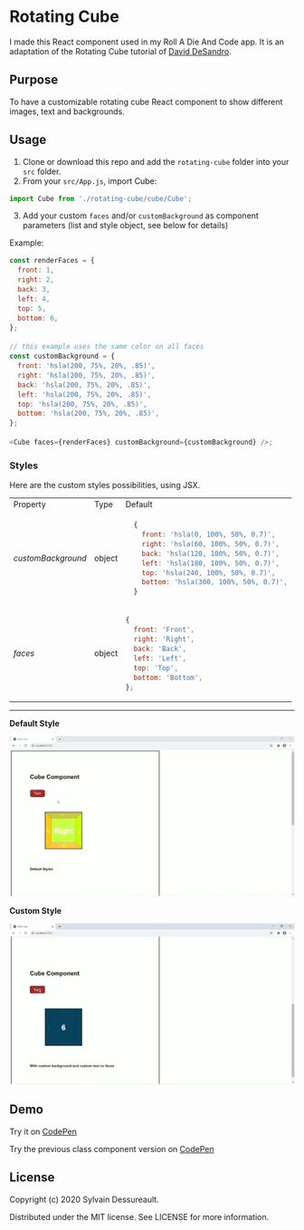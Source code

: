 # Rotating Cube

I made this React component used in my Roll A Die And Code app. It is an adaptation of the Rotating Cube tutorial of [David DeSandro](https://3dtransforms.desandro.com/cube).

## Purpose

To have a customizable rotating cube React component to show different images, text and backgrounds.

## Usage

1. Clone or download this repo and add the `rotating-cube` folder into your `src` folder.
2. From your `src/App.js`, import Cube:

```javascript
import Cube from './rotating-cube/cube/Cube';
```

3. Add your custom `faces` and/or `customBackground` as component parameters (list and style object, see below for details)

Example:

```javascript
const renderFaces = {
  front: 1,
  right: 2,
  back: 3,
  left: 4,
  top: 5,
  bottom: 6,
};

// this example uses the same color on all faces
const customBackground = {
  front: 'hsla(200, 75%, 20%, .85)',
  right: 'hsla(200, 75%, 20%, .85)',
  back: 'hsla(200, 75%, 20%, .85)',
  left: 'hsla(200, 75%, 20%, .85)',
  top: 'hsla(200, 75%, 20%, .85)',
  bottom: 'hsla(200, 75%, 20%, .85)',
};

<Cube faces={renderFaces} customBackground={customBackground} />;
```

### Styles

Here are the custom styles possibilities, using JSX.

<table>
<tr>
<td> Property </td> <td> Type </td> <td> Default </td>
</tr>
<tr>
<td> <em>customBackground</em> </td>
<td> object </td>
<td>

```javascript
  {
    front: 'hsla(0, 100%, 50%, 0.7)',
    right: 'hsla(60, 100%, 50%, 0.7)',
    back: 'hsla(120, 100%, 50%, 0.7)',
    left: 'hsla(180, 100%, 50%, 0.7)',
    top: 'hsla(240, 100%, 50%, 0.7)',
    bottom: 'hsla(300, 100%, 50%, 0.7)',
  }
```

</td>
</tr>
<tr>
<td> <em>faces</em> </td>
<td> object </td>
<td>

```javascript
{
  front: 'Front',
  right: 'Right',
  back: 'Back',
  left: 'Left',
  top: 'Top',
  bottom: 'Bottom',
};
```

</td>
</tr>

</table>

---

**Default Style**

![](https://github.com/syldess/images-for-react-components-showcase/blob/main/rotating-cube/defaultStyles.gif)

**Custom Style**

![](https://github.com/syldess/images-for-react-components-showcase/blob/main/rotating-cube/customStyles.gif)

## Demo

Try it on [CodePen](https://codepen.io/sylvaindessureault/full/YzJojVY)

Try the previous class component version on [CodePen](https://codepen.io/sylvaindessureault/full/jOebByM)

## License

Copyright (c) 2020 Sylvain Dessureault.

Distributed under the MIT license. See LICENSE for more information.
